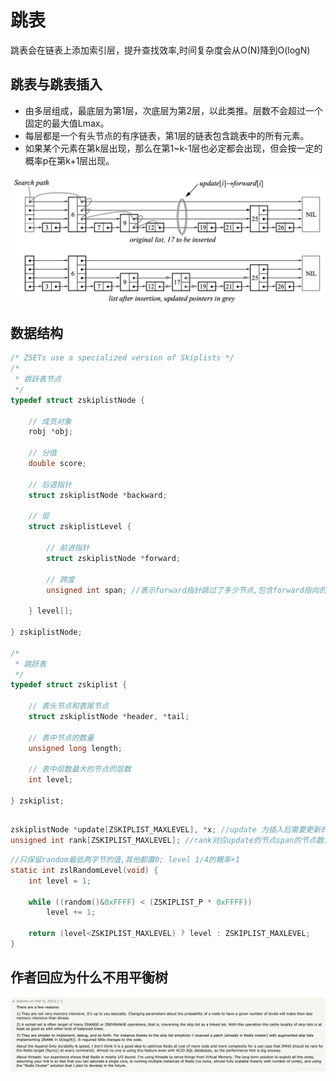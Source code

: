 # 跳表 
跳表会在链表上添加索引层，提升查找效率,时间复杂度会从O(N)降到O(logN)

## 跳表与跳表插入
- 由多层组成，最底层为第1层，次底层为第2层，以此类推。层数不会超过一个固定的最大值Lmax。
- 每层都是一个有头节点的有序链表，第1层的链表包含跳表中的所有元素。
- 如果某个元素在第k层出现，那么在第1~k-1层也必定都会出现，但会按一定的概率p在第k+1层出现。


![insert](resource/skiplist.png)

## 数据结构
```c
/* ZSETs use a specialized version of Skiplists */
/*
 * 跳跃表节点
 */
typedef struct zskiplistNode {

    // 成员对象
    robj *obj;

    // 分值
    double score;

    // 后退指针
    struct zskiplistNode *backward;

    // 层
    struct zskiplistLevel {

        // 前进指针
        struct zskiplistNode *forward;

        // 跨度
        unsigned int span; //表示forward指针跳过了多少节点,包含forward指向的节点但是不含当前节点

    } level[];

} zskiplistNode;

/*
 * 跳跃表
 */
typedef struct zskiplist {

    // 表头节点和表尾节点
    struct zskiplistNode *header, *tail;

    // 表中节点的数量
    unsigned long length;

    // 表中层数最大的节点的层数
    int level;

} zskiplist;
```

## 
```c
zskiplistNode *update[ZSKIPLIST_MAXLEVEL], *x; //update 为插入后需要更新的节点
unsigned int rank[ZSKIPLIST_MAXLEVEL]; //rank对应update的节点span的节点数， +1 为更新后的节点数
```

```c
//只保留random最低两字节的值,其他都置0; level 1/4的概率+1
static int zslRandomLevel(void) {
    int level = 1;

    while ((random()&0xFFFF) < (ZSKIPLIST_P * 0xFFFF))
        level += 1;

    return (level<ZSKIPLIST_MAXLEVEL) ? level : ZSKIPLIST_MAXLEVEL;
}
```

## 作者回应为什么不用平衡树
![作者](resource/Salvatore-Sanfillipo.png)